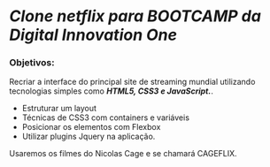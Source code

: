 # *Clone netflix para BOOTCAMP da Digital Innovation One*

### Objetivos: 

Recriar a interface do principal site de streaming mundial utilizando tecnologias simples como ***HTML5, CSS3 e JavaScript.***. 

- Estruturar um layout
- Técnicas de CSS3 com containers e variáveis
- Posicionar os elementos com Flexbox
- Utilizar plugins Jquery na aplicação.

Usaremos os filmes do Nicolas Cage e se chamará CAGEFLIX. 

